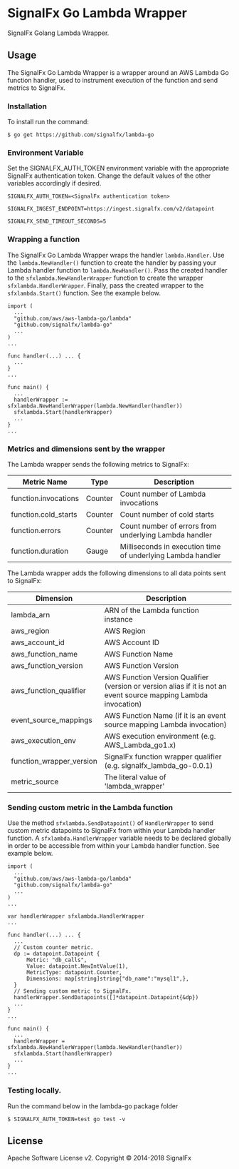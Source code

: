 # SignalFx Go Lambda Wrapper
SignalFx Golang Lambda Wrapper.

## Usage
The SignalFx Go Lambda Wrapper is a wrapper around an AWS Lambda Go function handler, used to instrument execution of the function and send metrics to SignalFx.

### Installation
To install run the command:

`$ go get https://github.com/signalfx/lambda-go`

### Environment Variable
Set the SIGNALFX_AUTH_TOKEN environment variable with the appropriate SignalFx authentication token. Change the default 
values of the other variables accordingly if desired.

`SIGNALFX_AUTH_TOKEN=<SignalFx authentication token>`

`SIGNALFX_INGEST_ENDPOINT=https://ingest.signalfx.com/v2/datapoint`

`SIGNALFX_SEND_TIMEOUT_SECONDS=5`

###  Wrapping a function
The SignalFx Go Lambda Wrapper wraps the handler `lambda.Handler`. Use the `lambda.NewHandler()` function to create the 
handler by passing your Lambda handler function to `lambda.NewHandler()`. Pass the created handler to the 
`sfxlambda.NewHandlerWrapper` function to create the wrapper `sfxlambda.HandlerWrapper`. Finally, pass the created wrapper 
to the `sfxlambda.Start()` function. See the example below.

```
import (
  ...
  "github.com/aws/aws-lambda-go/lambda"
  "github.com/signalfx/lambda-go"
  ...
)
...

func handler(...) ... {
  ...  
}
...

func main() {
  ...
  handlerWrapper := sfxlambda.NewHandlerWrapper(lambda.NewHandler(handler))
  sfxlambda.Start(handlerWrapper)
  ...
}
...
```

### Metrics and dimensions sent by the wrapper
The Lambda wrapper sends the following metrics to SignalFx:

| Metric Name  | Type | Description |
| ------------- | ------------- | ---|
| function.invocations  | Counter  | Count number of Lambda invocations|
| function.cold_starts  | Counter  | Count number of cold starts|
| function.errors  | Counter  | Count number of errors from underlying Lambda handler|
| function.duration  | Gauge  | Milliseconds in execution time of underlying Lambda handler|

The Lambda wrapper adds the following dimensions to all data points sent to SignalFx:

| Dimension | Description |
| ------------- | ---|
| lambda_arn  | ARN of the Lambda function instance |
| aws_region  | AWS Region  |
| aws_account_id | AWS Account ID  |
| aws_function_name  | AWS Function Name |
| aws_function_version  | AWS Function Version |
| aws_function_qualifier  | AWS Function Version Qualifier (version or version alias if it is not an event source mapping Lambda invocation) |
| event_source_mappings  | AWS Function Name (if it is an event source mapping Lambda invocation) |
| aws_execution_env  | AWS execution environment (e.g. AWS_Lambda_go1.x) |
| function_wrapper_version  | SignalFx function wrapper qualifier (e.g. signalfx_lambda_go-0.0.1) |
| metric_source | The literal value of 'lambda_wrapper' |


### Sending custom metric in the Lambda function
Use the method `sfxlambda.SendDatapoint()` of `HandlerWrapper` to send custom metric datapoints to SignalFx from within your 
Lambda handler function. A `sfxlambda.HandlerWrapper` variable needs to be declared globally in order to be accessible 
from within your Lambda handler function. See example below.

```
import (
  ...
  "github.com/aws/aws-lambda-go/lambda"
  "github.com/signalfx/lambda-go"
  ...
)
...

var handlerWrapper sfxlambda.HandlerWrapper
...

func handler(...) ... {
  ...  
  // Custom counter metric.
  dp := datapoint.Datapoint {
      Metric: "db_calls",
      Value: datapoint.NewIntValue(1),
      MetricType: datapoint.Counter,
      Dimensions: map[string]string{"db_name":"mysql1",},
  }
  // Sending custom metric to SignalFx.
  handlerWrapper.SendDatapoints([]*datapoint.Datapoint{&dp})
  ...
}
...

func main() {
  ...
  handlerWrapper = sfxlambda.NewHandlerWrapper(lambda.NewHandler(handler))
  sfxlambda.Start(handlerWrapper)
  ...
}
...
```

### Testing locally.
Run the command below in the lambda-go package folder

`$ SIGNALFX_AUTH_TOKEN=test go test -v`

## License

Apache Software License v2. Copyright © 2014-2018 SignalFx